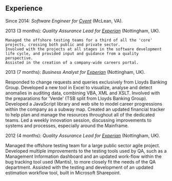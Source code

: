 Experience
----------

Since 2014:
	*Software Engineer for [Cvent](https://www.cvent.com/)*
    (McLean, VA).

2013 (3 months):
    *Quality Assurance Lead for [Experian](http://www.experian.com/)*
    (Nottingham, UK).

    Managed the offshore testing teams for a third of all the 'core'
	projects, crossing both public and private sector.
	Involved with the projects at all stages in the software development
	life cycle, and provided input and guidance from a quality perspective.
	Assisted in the creation of a company-wide careers portal.

2013 (7 months):
	*Business Analyst for [Experian](http://www.experian.com/)*
    (Nottingham, UK).

Responded to change requests and queries exclusively from Lloyds Banking Group.
Developed a new tool in Excel to visualize, analyse and detect anomalies in auditing data, combining VBA, XML and XSLT.
Involved with the preparations for 'Verde' (TSB split from Lloyds Banking Group).
Developed a JavaScript library and web site to model career progressions within the company as a subway map.
Created an updated financial tracker to help plan and manage the resources throughout all of the dedicated teams.
Led a weekly innovation session, discussing improvements to systems and processes, especially around the Mainframe.

2012 (4 months):
	*Quality Assurance Lead for [Experian](http://www.experian.com/)*
    (Nottingham, UK).

Managed the offshore testing team for a large public sector agile project.
Developed multiple improvements to the testing tools used by QA, such as a Management Information dashboard and an updated work-flow within the bug tracking tool used (Mantis), to more closely fit the needs of the QA department.
Assisted with the testing and development of an updated estimation workflow tool, built in Microsoft Sharepoint.
	